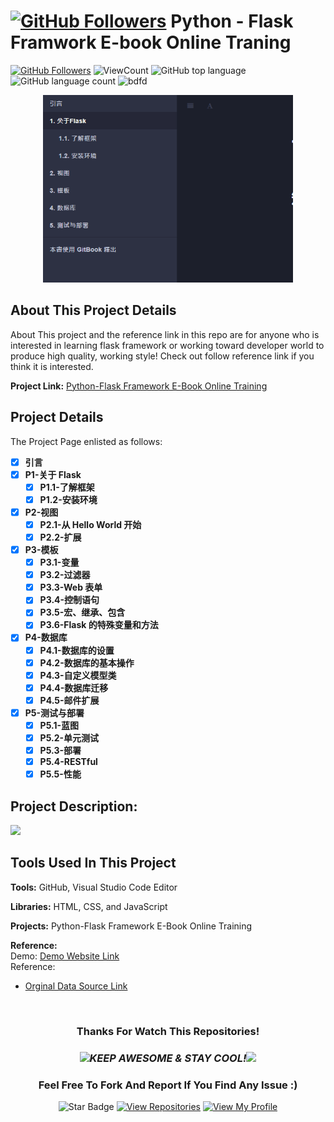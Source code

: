 # <a href="https://github.com/bdfd"><img height=40 src="https://cdn.jsdelivr.net/gh/bdfd/Personal_Image_Repo/4.Stamp/BDFD_Stamp.png" alt="GitHub Followers" /></a> Python - Flask Framwork E-book Online Traning

<a href="https://github.com/bdfd"><img src="https://img.shields.io/github/followers/bdfd?label=Follow%20Me&logo=github" alt="GitHub Followers" /></a>
![ViewCount](https://views.whatilearened.today/views/github/BDFDPortfolio/Dem-02_Ebook-Flask.svg?cache=remove)
![GitHub top language](https://img.shields.io/github/languages/top/BDFDPortfolio/Dem-02_Ebook-Flask?style=flat)
![GitHub language count](https://img.shields.io/github/languages/count/BDFDPortfolio/Dem-02_Ebook-Flask?style=flat)
<img height=20 src="https://cdn.jsdelivr.net/gh/bdfd/Personal_Image_Repo/7.Color-Icon/Status/Finish.svg" alt="bdfd" />

<div align="center">
    <img src="images/demo.png" alt="Logo" width="400" height="300">
</div>

## About This Project Details

About This project and the reference link in this repo are for anyone who is interested in learning flask framework or working toward developer world to produce high quality, working style! Check out follow reference link if you think it is interested.

**Project Link:** [Python-Flask Framework E-Book Online Training](https://bdfdportfolio.tk/Demo02_Flask-Ebook)

## Project Details

The Project Page enlisted as follows:

- [x] **引言**
- [x] **P1-关于 Flask**
  - [x] **P1.1-了解框架**
  - [x] **P1.2-安装环境**
- [x] **P2-视图**
  - [x] **P2.1-从 Hello World 开始**
  - [x] **P2.2-扩展**
- [x] **P3-模板**
  - [x] **P3.1-变量**
  - [x] **P3.2-过滤器**
  - [x] **P3.3-Web 表单**
  - [x] **P3.4-控制语句**
  - [x] **P3.5-宏、继承、包含**
  - [x] **P3.6-Flask 的特殊变量和方法**
- [x] **P4-数据库**
  - [x] **P4.1-数据库的设置**
  - [x] **P4.2-数据库的基本操作**
  - [x] **P4.3-自定义模型类**
  - [x] **P4.4-数据库迁移**
  - [x] **P4.5-邮件扩展**
- [x] **P5-测试与部署**
  - [x] **P5.1-蓝图**
  - [x] **P5.2-单元测试**
  - [x] **P5.3-部署**
  - [x] **P5.4-RESTful**
  - [x] **P5.5-性能**

## Project Description:

<img height="27" src="https://img.shields.io/badge/Level 3- Advanced-red.svg?&style=for-the-badge&logo=TheSparksFoundation&logoColor=blue"/>
<br/>
<!-- Description: Here you can add more detail information about this project and describe it in the documentation for more details. -->

## Tools Used In This Project

**Tools:** GitHub, Visual Studio Code Editor

**Libraries:** HTML, CSS, and JavaScript

**Projects:** Python-Flask Framework E-Book Online Training

**Reference:**  
Demo: <a href="https://bdfdportfolio.tk/Demo02_Flask-Ebook">Demo Website Link</a>  
Reference:

- <a href="https://github.com/BDFDPortfolio/Demo02_Flask-Ebook">Orginal Data Source Link</a>

  <br>

<div align="center">

### Thanks For Watch This Repositories!

### <img src="https://media.giphy.com/media/WUlplcMpOCEmTGBtBW/giphy.gif" width="30"><i>KEEP AWESOME & STAY COOL!</i><img src="https://media.giphy.com/media/WUlplcMpOCEmTGBtBW/giphy.gif" width="30">

### Feel Free To Fork And Report If You Find Any Issue :)

![Star Badge](https://img.shields.io/static/v1?label=%F0%9F%8C%9F&message=If%20Useful&style=style=flat&color=BC4E99)
[![View Repositories](https://img.shields.io/badge/View-My_Repositories-blue?logo=GitHub)](https://github.com/bdfd?tab=repositories)
[![View My Profile](https://img.shields.io/badge/View-My_Profile-green?logo=GitHub)](https://github.com/bdfd)

</div>
